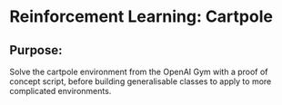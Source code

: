 # Reinforcement Learning: Cartpole

## Purpose:

Solve the cartpole environment from the OpenAI Gym with a proof of concept script, before building generalisable classes to apply to more complicated environments.
